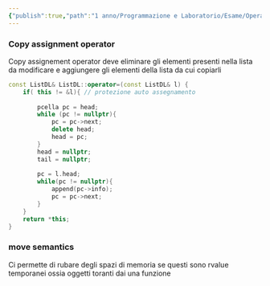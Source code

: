 ```yaml
---
{"publish":true,"path":"1 anno/Programmazione e Laboratorio/Esame/Operator overloading.md","permalink":"/1 anno/Programmazione e Laboratorio/Esame/Operator overloading/","PassFrontmatter":true}
---
```


### Copy assignment operator

Copy assignement operator deve eliminare gli elementi presenti nella lista da modificare e aggiungere gli elementi della lista da cui copiarli 

```c++
const ListDL& ListDL::operator=(const ListDL& l) {
    if( this != &l){ // protezione auto assegnamento
   
        pcella pc = head;
        while (pc != nullptr){
            pc = pc->next;
            delete head;
            head = pc;
        }
        head = nullptr;
        tail = nullptr;
        
        pc = l.head;
        while(pc != nullptr){
            append(pc->info);
            pc = pc->next;
        }
    }
    return *this;
}
```

### move semantics

Ci permette di rubare degli spazi di memoria se questi sono rvalue temporanei ossia oggetti toranti dai una funzione


